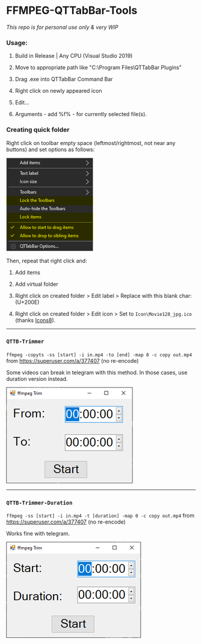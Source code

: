 # FFMPEG-QTTabBar-Tools

*This repo is for personal use only & very WIP*

### Usage:

1. Build in Release | Any CPU (Visual Studio 2019)

2. Move to appropriate path like "C:\Program Files\QTTabBar Plugins"

3. Drag .exe into QTTabBar Command Bar

4. Right click on newly appeared icon

5. Edit...

6. Arguments - add %f% - for currently selected file(s).

### Creating quick folder

Right click on toolbar empty space (leftmost/rightmost, not near any buttons) and set options as follows:

![SCREENSHOT](https://raw.githubusercontent.com/sjain882/FFMPEG-QTTabBar-Tools/refs/heads/main/Previews/CBar-Settings.png?raw=true)

Then, repeat that right click and:

1. Add items

2. Add virtual folder

3. Right click on created folder > Edit label > Replace with this blank char: `‎` (U+200E)

4. Right click on created folder > Edit icon > Set to `Icon\Movie128_jpg.ico` (thanks [Icons8](https://icons8.com/icons/set/film-camera--static--white)).

***

### `QTTB-Trimmer`

`ffmpeg -copyts -ss [start] -i in.mp4 -to [end] -map 0 -c copy out.mp4` from https://superuser.com/a/377407 (no re-encode)

Some videos can break in telegram with this method. In those cases, use duration version instead.

![SCREENSHOT](https://raw.githubusercontent.com/sjain882/FFMPEG-QTTabBar-Tools/refs/heads/main/Previews/QTTB-Trimmer.png?raw=true)
***

### `QTTB-Trimmer-Duration`

`ffmpeg -ss [start] -i in.mp4 -t [duration] -map 0 -c copy out.mp4` from https://superuser.com/a/377407 (no re-encode)

Works fine with telegram.

![SCREENSHOT](https://raw.githubusercontent.com/sjain882/FFMPEG-QTTabBar-Tools/refs/heads/main/Previews/QTTB-Trimmer-Duration.png?raw=true)
